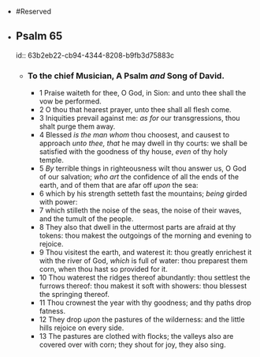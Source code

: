 - #Reserved
- ## Psalm 65
  id:: 63b2eb22-cb94-4344-8208-b9fb3d75883c
	- ### To the chief Musician, A Psalm *and* Song of David.
		- 1 Praise waiteth for thee, O God, in Sion:
		  and unto thee shall the vow be performed.
		- 2 O thou that hearest prayer,
		  unto thee shall all flesh come.
		- 3 Iniquities prevail against me:
		  *as for* our transgressions, thou shalt purge them away.
		- 4 Blessed *is the man whom* thou choosest,
		  and causest to approach *unto thee, that* he may dwell in thy courts:
		  we shall be satisfied with the goodness of thy house, *even* of thy holy temple.
		- 5 *By* terrible things in righteousness wilt thou answer us, O God of our salvation;
		  *who art* the confidence of all the ends of the earth,
		  and of them that are afar off *upon* the sea:
		- 6 which by his strength setteth fast the mountains;
		  *being* girded with power:
		- 7 which stilleth the noise of the seas,
		  the noise of their waves, and the tumult of the people.
		- 8 They also that dwell in the uttermost parts are afraid at thy tokens:
		  thou makest the outgoings of the morning and evening to rejoice.
		- 9 Thou visitest the earth, and waterest it:
		  thou greatly enrichest it with the river of God, *which* is full of water:
		  thou preparest them corn, when thou hast so provided for it.
		- 10 Thou waterest the ridges thereof abundantly:
		  thou settlest the furrows thereof:
		  thou makest it soft with showers: thou blessest the springing thereof.
		- 11 Thou crownest the year with thy goodness;
		  and thy paths drop fatness.
		- 12 They drop *upon* the pastures of the wilderness:
		  and the little hills rejoice on every side.
		- 13 The pastures are clothed with flocks;
		  the valleys also are covered over with corn;
		  they shout for joy, they also sing.